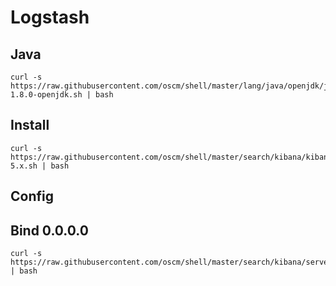 Logstash
=====

Java
-----
	curl -s https://raw.githubusercontent.com/oscm/shell/master/lang/java/openjdk/java-1.8.0-openjdk.sh | bash

Install
-----
	curl -s https://raw.githubusercontent.com/oscm/shell/master/search/kibana/kibana-5.x.sh | bash

Config 
-----
	
## Bind 0.0.0.0

    curl -s https://raw.githubusercontent.com/oscm/shell/master/search/kibana/server.host.all.sh | bash
